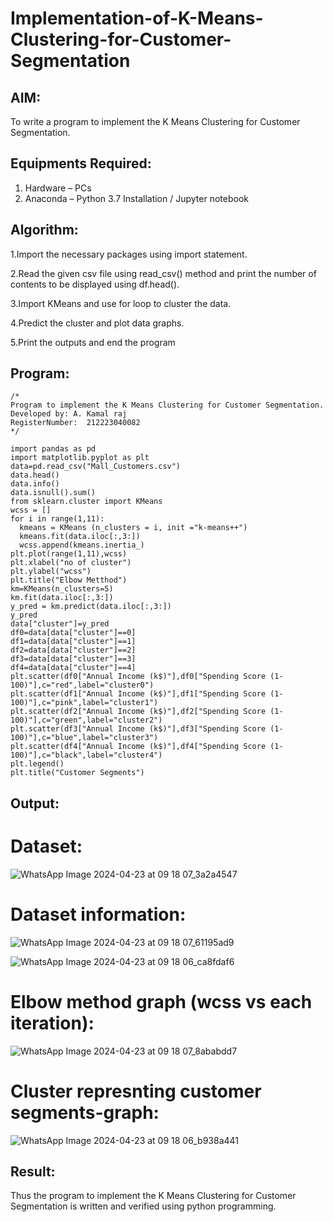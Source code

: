 # Implementation-of-K-Means-Clustering-for-Customer-Segmentation

## AIM:
To write a program to implement the K Means Clustering for Customer Segmentation.

## Equipments Required:
1. Hardware – PCs
2. Anaconda – Python 3.7 Installation / Jupyter notebook

## Algorithm:

1.Import the necessary packages using import statement.

2.Read the given csv file using read_csv() method and print the number of contents to be displayed using df.head().

3.Import KMeans and use for loop to cluster the data.

4.Predict the cluster and plot data graphs.

5.Print the outputs and end the program

## Program:
```
/*
Program to implement the K Means Clustering for Customer Segmentation.
Developed by: A. Kamal raj 
RegisterNumber:  212223040082
*/
```
```
import pandas as pd
import matplotlib.pyplot as plt
data=pd.read_csv("Mall_Customers.csv")
data.head()
data.info()
data.isnull().sum()
from sklearn.cluster import KMeans
wcss = []
for i in range(1,11):
  kmeans = KMeans (n_clusters = i, init ="k-means++")
  kmeans.fit(data.iloc[:,3:])
  wcss.append(kmeans.inertia_)
plt.plot(range(1,11),wcss)
plt.xlabel("no of cluster")
plt.ylabel("wcss")
plt.title("Elbow Metthod")
km=KMeans(n_clusters=5)
km.fit(data.iloc[:,3:])
y_pred = km.predict(data.iloc[:,3:])
y_pred
data["cluster"]=y_pred
df0=data[data["cluster"]==0]
df1=data[data["cluster"]==1]
df2=data[data["cluster"]==2]
df3=data[data["cluster"]==3]
df4=data[data["cluster"]==4]
plt.scatter(df0["Annual Income (k$)"],df0["Spending Score (1-100)"],c="red",label="cluster0")
plt.scatter(df1["Annual Income (k$)"],df1["Spending Score (1-100)"],c="pink",label="cluster1")
plt.scatter(df2["Annual Income (k$)"],df2["Spending Score (1-100)"],c="green",label="cluster2")
plt.scatter(df3["Annual Income (k$)"],df3["Spending Score (1-100)"],c="blue",label="cluster3")
plt.scatter(df4["Annual Income (k$)"],df4["Spending Score (1-100)"],c="black",label="cluster4")
plt.legend()
plt.title("Customer Segments")

```
## Output:
# Dataset:
![WhatsApp Image 2024-04-23 at 09 18 07_3a2a4547](https://github.com/Kamal-Raj-A/Implementation-of-K-Means-Clustering-for-Customer-Segmentation/assets/145742556/8822daa7-4b37-4e99-afc1-73b3add10050)
# Dataset information:
![WhatsApp Image 2024-04-23 at 09 18 07_61195ad9](https://github.com/Kamal-Raj-A/Implementation-of-K-Means-Clustering-for-Customer-Segmentation/assets/145742556/49ce1d48-7620-4980-a8c2-44a19e1fdcdb)

![WhatsApp Image 2024-04-23 at 09 18 06_ca8fdaf6](https://github.com/Kamal-Raj-A/Implementation-of-K-Means-Clustering-for-Customer-Segmentation/assets/145742556/d27973f4-20e5-4140-9a22-4bf7c103b2d2)

# Elbow method graph (wcss vs each iteration):
![WhatsApp Image 2024-04-23 at 09 18 07_8ababdd7](https://github.com/Kamal-Raj-A/Implementation-of-K-Means-Clustering-for-Customer-Segmentation/assets/145742556/c4034df5-6576-4d46-8ad0-0a5d9a257a36)

# Cluster represnting customer segments-graph:
![WhatsApp Image 2024-04-23 at 09 18 06_b938a441](https://github.com/Kamal-Raj-A/Implementation-of-K-Means-Clustering-for-Customer-Segmentation/assets/145742556/0909cd06-5c65-4db2-92d4-e87258bfe770)



## Result:
Thus the program to implement the K Means Clustering for Customer Segmentation is written and verified using python programming.
